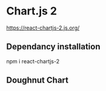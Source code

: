 # Chart.js 2

https://react-chartjs-2.js.org/

## Dependancy installation

npm i react-chartjs-2

## Doughnut Chart

